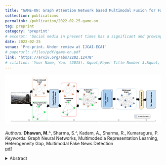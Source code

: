 ```yaml
---
title: "GAME-ON: Graph Attention Network based Multimodal Fusion for Fake News Detection"
collection: publications
permalink: /publication/2022-02-25-game-on
tag: preprint
category: 'preprint'
# excerpt: 'Social media in present times has a significant and growing influence. Fake news being spread on these platforms have a disruptive and damaging impact on our lives. Furthermore, as multimedia content improves the visibility of posts more than text data, it has been observed that often multimedia is being used for creating fake content. A plethora of previous multimodal-based work has tried to address the problem of modeling heterogeneous modalities in identifying fake content. However, these works have the following limitations: (1) inefficient encoding of inter-modal relations by utilizing a simple concatenation operator on the modalities at a later stage in a model, which might result in information loss; (2) training very deep neural networks with a disproportionate number of parameters on small but complex real-life multimodal datasets result in higher chances of overfitting. To address these limitations, we propose GAME-ON, a Graph Neural Network based end-to-end trainable framework that allows granular interactions within and across different modalities to learn more robust data representations for multimodal fake news detection. We use two publicly available fake news datasets, Twitter and Weibo, for evaluations. Our model outperforms on Twitter by an average of 11% and keeps competitive performance on Weibo, within a 2.6% margin, while using 65% fewer parameters than the best comparable state-of-the-art baseline.'
date: 2022-02-25
venue: 'Pre-print. Under review at IJCAI-ECAI'
# paperurl: /files/pdf/game-on.pdf
link: 'https://arxiv.org/abs/2202.12478'
# citation: 'Your Name, You. (2015). &quot;Paper Title Number 3.&quot; <i>Journal 1</i>. 1(3).'
---
```

![game-on](/images/pubs/game-on-fnd.png) <br> <br> 
*Authors:* **Dhawan, M.^**, Sharma, S.^, Kadam, A., Sharma, R., Kumaraguru, P.<br> 
*Keywords:* Graph Neural Networks, Multimodedia Representation Learning, Heterogeneity Gap, Multimodal Fake News Detection <br>
[pdf](/files/pdf/game-on.pdf)
<details close> 
    <summary> 
      Abstract
    </summary>
      Social media in present times has a significant and growing influence. Fake news being spread on these platforms have a disruptive and damaging impact on our lives. Furthermore, as multimedia content improves the visibility of posts more than text data, it has been observed that often multimedia is being used for creating fake content. A plethora of previous multimodal-based work has tried to address the problem of modeling heterogeneous modalities in identifying fake content. However, these works have the following limitations: (1) inefficient encoding of inter-modal relations by utilizing a simple concatenation operator on the modalities at a later stage in a model, which might result in information loss; (2) training very deep neural networks with a disproportionate number of parameters on small but complex real-life multimodal datasets result in higher chances of overfitting. To address these limitations, we propose GAME-ON, a Graph Neural Network based end-to-end trainable framework that allows granular interactions within and across different modalities to learn more robust data representations for multimodal fake news detection. We use two publicly available fake news datasets, Twitter and Weibo, for evaluations. Our model outperforms on Twitter by an average of 11% and keeps competitive performance on Weibo, within a 2.6% margin, while using 65% fewer parameters than the best comparable state-of-the-art baseline.
</details>